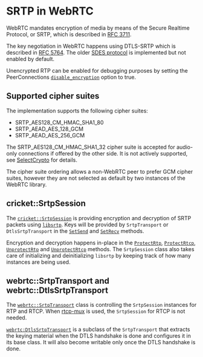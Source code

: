 <!-- go/cmark -->
<!--* freshness: {owner: 'hta' reviewed: '2021-05-13'} *-->

# SRTP in WebRTC

WebRTC mandates encryption of media by means of the Secure Realtime Protocol, or
SRTP, which is described in
[RFC 3711](https://datatracker.ietf.org/doc/html/rfc3711).

The key negotiation in WebRTC happens using DTLS-SRTP which is described in
[RFC 5764](https://datatracker.ietf.org/doc/html/rfc5764). The older
[SDES protocol](https://datatracker.ietf.org/doc/html/rfc4568) is implemented
but not enabled by default.

Unencrypted RTP can be enabled for debugging purposes by setting the
PeerConnections [`disable_encryption`][1] option to true.

## Supported cipher suites

The implementation supports the following cipher suites:

*   SRTP_AES128_CM_HMAC_SHA1_80
*   SRTP_AEAD_AES_128_GCM
*   SRTP_AEAD_AES_256_GCM

The SRTP_AES128_CM_HMAC_SHA1_32 cipher suite is accepted for audio-only
connections if offered by the other side. It is not actively supported, see
[SelectCrypto][2] for details.

The cipher suite ordering allows a non-WebRTC peer to prefer GCM cipher suites,
however they are not selected as default by two instances of the WebRTC library.

## cricket::SrtpSession

The [`cricket::SrtpSession`][3] is providing encryption and decryption of SRTP
packets using [`libsrtp`](https://github.com/cisco/libsrtp). Keys will be
provided by `SrtpTransport` or `DtlsSrtpTransport` in the [`SetSend`][4] and
[`SetRecv`][5] methods.

Encryption and decryption happens in-place in the [`ProtectRtp`][6],
[`ProtectRtcp`][7], [`UnprotectRtp`][8] and [`UnprotectRtcp`][9] methods. The
`SrtpSession` class also takes care of initializing and deinitializing `libsrtp`
by keeping track of how many instances are being used.

## webrtc::SrtpTransport and webrtc::DtlsSrtpTransport

The [`webrtc::SrtpTransport`][10] class is controlling the `SrtpSession`
instances for RTP and RTCP. When
[rtcp-mux](https://datatracker.ietf.org/doc/html/rfc5761) is used, the
`SrtpSession` for RTCP is not needed.

[`webrtc:DtlsSrtpTransport`][11] is a subclass of the `SrtpTransport` that
extracts the keying material when the DTLS handshake is done and configures it
in its base class. It will also become writable only once the DTLS handshake is
done.

[1]: https://source.chromium.org/chromium/chromium/src/+/main:third_party/webrtc/api/peer_connection_interface.h;l=1413;drc=f467b445631189557d44de86a77ca6a0c3e2108d
[2]: https://source.chromium.org/chromium/chromium/src/+/main:third_party/webrtc/pc/media_session.cc;l=297;drc=3ac73bd0aa5322abee98f1ff8705af64a184bf61
[3]: https://source.chromium.org/chromium/chromium/src/+/main:third_party/webrtc/pc/srtp_session.h;l=33;drc=be66d95ab7f9428028806bbf66cb83800bda9241
[4]: https://source.chromium.org/chromium/chromium/src/+/main:third_party/webrtc/pc/srtp_session.h;l=40;drc=be66d95ab7f9428028806bbf66cb83800bda9241
[5]: https://source.chromium.org/chromium/chromium/src/+/main:third_party/webrtc/pc/srtp_session.h;l=51;drc=be66d95ab7f9428028806bbf66cb83800bda9241
[6]: https://source.chromium.org/chromium/chromium/src/+/main:third_party/webrtc/pc/srtp_session.h;l=62;drc=be66d95ab7f9428028806bbf66cb83800bda9241
[7]: https://source.chromium.org/chromium/chromium/src/+/main:third_party/webrtc/pc/srtp_session.h;l=69;drc=be66d95ab7f9428028806bbf66cb83800bda9241
[8]: https://source.chromium.org/chromium/chromium/src/+/main:third_party/webrtc/pc/srtp_session.h;l=72;drc=be66d95ab7f9428028806bbf66cb83800bda9241
[9]: https://source.chromium.org/chromium/chromium/src/+/main:third_party/webrtc/pc/srtp_session.h;l=73;drc=be66d95ab7f9428028806bbf66cb83800bda9241
[10]: https://source.chromium.org/chromium/chromium/src/+/main:third_party/webrtc/pc/srtp_transport.h;l=37;drc=a4d873786f10eedd72de25ad0d94ad7c53c1f68a
[11]: https://source.chromium.org/chromium/chromium/src/+/main:third_party/webrtc/pc/dtls_srtp_transport.h;l=31;drc=2f8e0536eb97ce2131e7a74e3ca06077aa0b64b3
